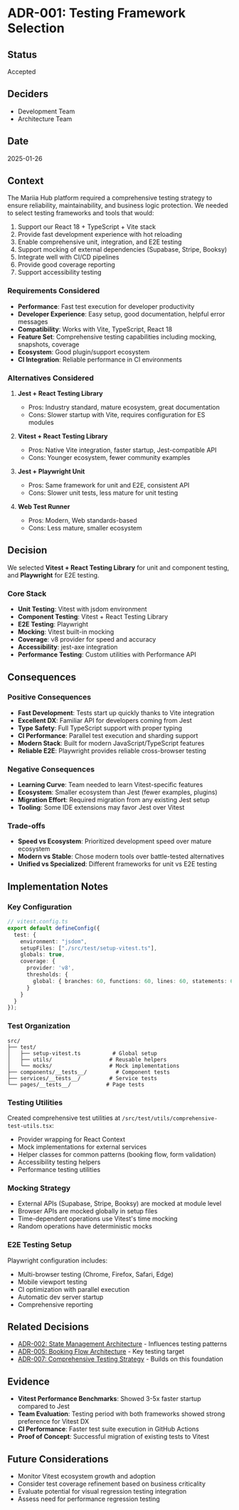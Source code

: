 # ADR-001: Testing Framework Selection

## Status
Accepted

## Deciders
- Development Team
- Architecture Team

## Date
2025-01-26

## Context
The Mariia Hub platform required a comprehensive testing strategy to ensure reliability, maintainability, and business logic protection. We needed to select testing frameworks and tools that would:

1. Support our React 18 + TypeScript + Vite stack
2. Provide fast development experience with hot reloading
3. Enable comprehensive unit, integration, and E2E testing
4. Support mocking of external dependencies (Supabase, Stripe, Booksy)
5. Integrate well with CI/CD pipelines
6. Provide good coverage reporting
7. Support accessibility testing

### Requirements Considered
- **Performance**: Fast test execution for developer productivity
- **Developer Experience**: Easy setup, good documentation, helpful error messages
- **Compatibility**: Works with Vite, TypeScript, React 18
- **Feature Set**: Comprehensive testing capabilities including mocking, snapshots, coverage
- **Ecosystem**: Good plugin/support ecosystem
- **CI Integration**: Reliable performance in CI environments

### Alternatives Considered

1. **Jest + React Testing Library**
   - Pros: Industry standard, mature ecosystem, great documentation
   - Cons: Slower startup with Vite, requires configuration for ES modules

2. **Vitest + React Testing Library**
   - Pros: Native Vite integration, faster startup, Jest-compatible API
   - Cons: Younger ecosystem, fewer community examples

3. **Jest + Playwright Unit**
   - Pros: Same framework for unit and E2E, consistent API
   - Cons: Slower unit tests, less mature for unit testing

4. **Web Test Runner**
   - Pros: Modern, Web standards-based
   - Cons: Less mature, smaller ecosystem

## Decision
We selected **Vitest + React Testing Library** for unit and component testing, and **Playwright** for E2E testing.

### Core Stack
- **Unit Testing**: Vitest with jsdom environment
- **Component Testing**: Vitest + React Testing Library
- **E2E Testing**: Playwright
- **Mocking**: Vitest built-in mocking
- **Coverage**: v8 provider for speed and accuracy
- **Accessibility**: jest-axe integration
- **Performance Testing**: Custom utilities with Performance API

## Consequences

### Positive Consequences
- **Fast Development**: Tests start up quickly thanks to Vite integration
- **Excellent DX**: Familiar API for developers coming from Jest
- **Type Safety**: Full TypeScript support with proper typing
- **CI Performance**: Parallel test execution and sharding support
- **Modern Stack**: Built for modern JavaScript/TypeScript features
- **Reliable E2E**: Playwright provides reliable cross-browser testing

### Negative Consequences
- **Learning Curve**: Team needed to learn Vitest-specific features
- **Ecosystem**: Smaller ecosystem than Jest (fewer examples, plugins)
- **Migration Effort**: Required migration from any existing Jest setup
- **Tooling**: Some IDE extensions may favor Jest over Vitest

### Trade-offs
- **Speed vs Ecosystem**: Prioritized development speed over mature ecosystem
- **Modern vs Stable**: Chose modern tools over battle-tested alternatives
- **Unified vs Specialized**: Different frameworks for unit vs E2E testing

## Implementation Notes

### Key Configuration
```typescript
// vitest.config.ts
export default defineConfig({
  test: {
    environment: "jsdom",
    setupFiles: ["./src/test/setup-vitest.ts"],
    globals: true,
    coverage: {
      provider: 'v8',
      thresholds: {
        global: { branches: 60, functions: 60, lines: 60, statements: 60 }
      }
    }
  }
});
```

### Test Organization
```
src/
├── test/
│   ├── setup-vitest.ts          # Global setup
│   ├── utils/                  # Reusable helpers
│   └── mocks/                  # Mock implementations
├── components/__tests__/         # Component tests
├── services/__tests__/         # Service tests
└── pages/__tests__/           # Page tests
```

### Testing Utilities
Created comprehensive test utilities at `/src/test/utils/comprehensive-test-utils.tsx`:
- Provider wrapping for React Context
- Mock implementations for external services
- Helper classes for common patterns (booking flow, form validation)
- Accessibility testing helpers
- Performance testing utilities

### Mocking Strategy
- External APIs (Supabase, Stripe, Booksy) are mocked at module level
- Browser APIs are mocked globally in setup files
- Time-dependent operations use Vitest's time mocking
- Random operations have deterministic mocks

### E2E Testing Setup
Playwright configuration includes:
- Multi-browser testing (Chrome, Firefox, Safari, Edge)
- Mobile viewport testing
- CI optimization with parallel execution
- Automatic dev server startup
- Comprehensive reporting

## Related Decisions
- [ADR-002: State Management Architecture](./002-state-management.md) - Influences testing patterns
- [ADR-005: Booking Flow Architecture](./005-booking-flow.md) - Key testing target
- [ADR-007: Comprehensive Testing Strategy](./007-testing-strategy.md) - Builds on this foundation

## Evidence
- **Vitest Performance Benchmarks**: Showed 3-5x faster startup compared to Jest
- **Team Evaluation**: Testing period with both frameworks showed strong preference for Vitest DX
- **CI Performance**: Faster test suite execution in GitHub Actions
- **Proof of Concept**: Successful migration of existing tests to Vitest

## Future Considerations
- Monitor Vitest ecosystem growth and adoption
- Consider test coverage refinement based on business criticality
- Evaluate potential for visual regression testing integration
- Assess need for performance regression testing